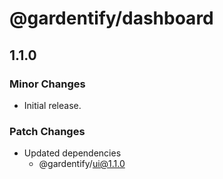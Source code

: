 # @gardentify/dashboard

## 1.1.0

### Minor Changes

- Initial release.

### Patch Changes

- Updated dependencies
  - @gardentify/ui@1.1.0
